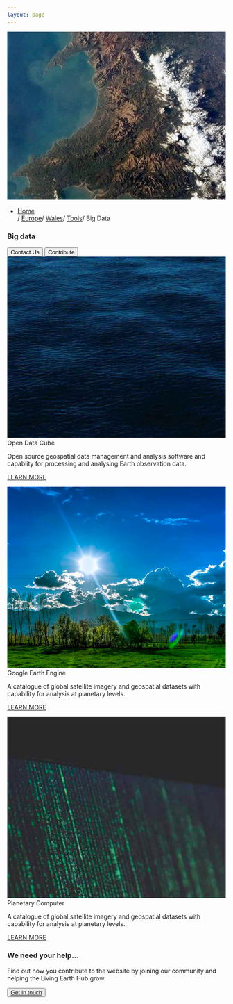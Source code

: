 ```yaml
---
layout: page
---
```


<!-- countryPage-image-section-Start -->
<div class="row country-page-main-section mb-80 mx-0">
	<div class="col-md-5 countryPage-background-color m-0 p-0">
		<div class="mx-md-5 d-flex flex-column h-100 main-content">
		</div>
	</div>
	<div class="col-md-7 m-0 p-0 position-relative">
		<div class="countrypage-img-layer"></div>
		<img class="countrypage-benner-img" src="/assets/img/countrypageMainImg.jpg" alt="countrypageMainImg">
	</div>
	<div class="dsc-country-page container">
		<div class="row text-white">
			<div class="col-12">
				<ul class="breadcrumbs list-unstyled d-flex">
					<li class="breadcrumbs-item"><a href="/">Home</a></li><span class="separator1">/</span> <a href="/europe">Europe</a><span class="separator1">/</span> <a href="/europe/wales/">Wales</a><span class="separator1">/</span> <a href="/europe/wales/tools/">Tools</a><span class="separator1">/</span> Big Data
				</ul>
			</div>
		</div>
		<div class="row">
			<div class="dsc-countrypage-inner col-12 col-md-7">
				<h3 class="mb-3 mb-md-4 text-uppercase">Big data</h3>
			</div>
		</div>
		<div class="row">
			<div class="col-12">
				<button class="left-btn">Contact Us</button>
				<button class="right-btn">Contribute</button>
			</div>
		</div>
	</div>
</div>
<!-- countryPage-image-section-end -->

<!-- country-subpage-blog-start -->
<div class="container mt-80 mb-80 future-landscapes-main">
	<div class="row">
		<div class="col-12 col-sm-6 col-md-4 hover-zoomin">
			<a href="https://www.opendatacube.org/" target="_blank"><img src="/assets/img/wales/bathymetry.jpg" alt="Open Data Cube"></a>
			<div class="future-dsc">
				<div class="future-dsc-title">Open Data Cube</div>
				<p>Open source geospatial data management and analysis software and capablity for processing and analysing Earth observation data.</p>
				<p class="pt-2"><a href="https://www.opendatacube.org/" target="_blank" class="learn-more-link">LEARN MORE</a></p>
			</div>
		</div>
		<div class="col-12 col-sm-6 col-md-4 hover-zoomin">
			<a href="https://earthengine.google.com" target="_blank"><img src="/assets/img/wales/environmental-descriptors.jpg" alt="Ground Measurements"></a>
			<div class="future-dsc">
				<div class="future-dsc-title">Google Earth Engine</div>
				<p>A catalogue of global satellite imagery and geospatial datasets with capability for analysis at planetary levels.</p>
				<p class="pt-2"><a href="https://earthengine.google.com" target="_blank" class="learn-more-link">LEARN MORE</a></p>
			</div>
		</div>
		<div class="col-12 col-sm-6 col-md-4 hover-zoomin">
			<a href="https://planetarycomputer.microsoft.com" target="_blank"><img src="/assets/img/wales/remote-sensing.jpg" alt="Planetary Computer"></a>
			<div class="future-dsc">
				<div class="future-dsc-title">Planetary Computer</div>
				<p>A catalogue of global satellite imagery and geospatial datasets with capability for analysis at planetary levels.</p>
				<p class="pt-2"><a href="https://planetarycomputer.microsoft.com" target="_blank" class="learn-more-link">LEARN MORE</a></p>
			</div>
		</div>
	</div>
</div>
<!-- country-subpage-blog-end -->

<!-- get-in-section-Start -->
<div class="container mb-100">
	<div class="get-in-section-main">
		<div class="get-in-section-dsc">
			<h3>We need your help&hellip;</h3>
			<p>Find out how you contribute to the website by joining our community and helping the Living Earth Hub grow.</p>
		</div>
		<button type="button"><a href="/contact/">Get in touch</a></button>
	</div>
</div>
<!-- get-in-section-End -->
